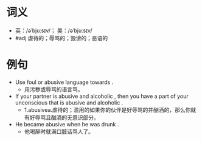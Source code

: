 # 词义
- 英：/əˈbjuːsɪv/； 美：/əˈbjuːsɪv/
- #adj 虐待的；辱骂的；毁谤的；恶语的
# 例句
- Use foul or abusive language towards .
	- 用污秽或辱骂的语言骂。
- If your partner is abusive and alcoholic , then you have a part of your unconscious that is abusive and alcoholic .
	- 1.abusivea.虐待的；滥用的如果你的伙伴是好辱骂的并酗酒的，那么你就有好辱骂且酗酒的无意识部分。
- He became abusive when he was drunk .
	- 他喝醉时就满口脏话骂人了。
